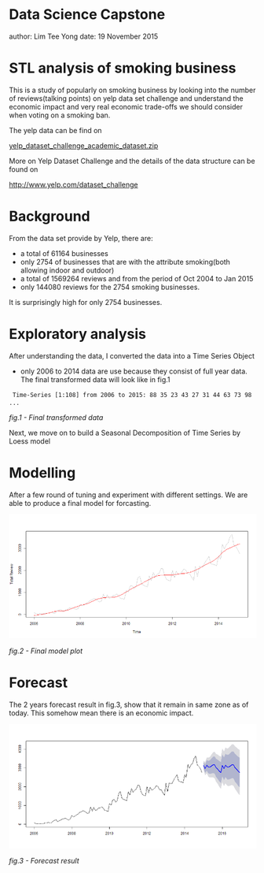 Data Science Capstone
========================================================
author: Lim Tee Yong
date: 19 November 2015

STL analysis of smoking business
========================================================

This is a  study of popularly on smoking business by looking into the number of reviews(talking points) on yelp data set challenge and understand the economic impact and very real economic trade-offs we should consider when voting on a smoking ban.

The yelp data can be find on

[yelp_dataset_challenge_academic_dataset.zip](https://d396qusza40orc.cloudfront.net/dsscapstone/dataset/yelp_dataset_challenge_academic_dataset.zip)

More on Yelp Dataset Challenge and the details of the data structure can be found on

http://www.yelp.com/dataset_challenge  

Background
========================================================

From the data set provide by Yelp, there are:

- a total of 61164 businesses
- only 2754 of businesses that are with the attribute smoking(both allowing indoor and outdoor)
- a total of 1569264 reviews and from the period of Oct 2004 to Jan 2015
- only 144080 reviews for the 2754 smoking businesses. 

It is surprisingly high for only 2754 businesses. 


Exploratory analysis
========================================================

After understanding the data, I converted the data into a Time Series Object
- only 2006 to 2014 data are use because they consist of full year data. The final transformed data will look like in fig.1


```
 Time-Series [1:108] from 2006 to 2015: 88 35 23 43 27 31 44 63 73 98 ...
```

*fig.1 - Final transformed data*

Next, we move on to build a Seasonal Decomposition of Time Series by Loess model

Modelling
========================================================

After a few round of tuning and experiment with different settings. We are able to produce a final model for forcasting.

![plot of chunk unnamed-chunk-2](index-figure/unnamed-chunk-2-1.png) 

*fig.2 - Final model plot*

Forecast
========================================================

The 2 years forecast result in fig.3, show that it remain in same zone as of today. This somehow mean there is an economic impact.

![plot of chunk unnamed-chunk-3](index-figure/unnamed-chunk-3-1.png) 

*fig.3 - Forecast result*
